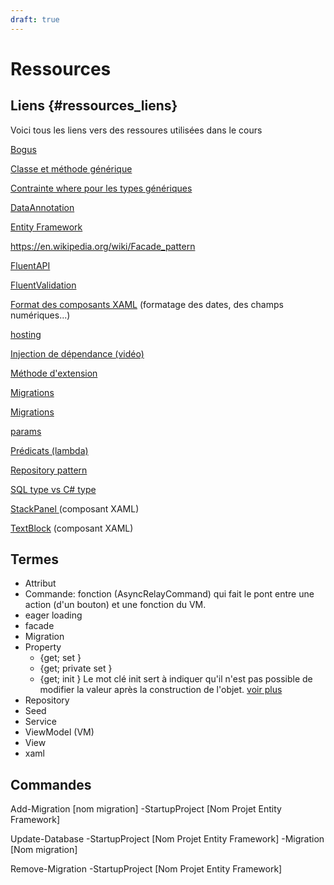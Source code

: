 ```yaml
---
draft: true
---
```


# Ressources

## Liens {#ressources_liens}



Voici tous les liens vers des ressoures utilisées dans le cours

[Bogus](https://stenbrinke.nl/blog/taking-ef-core-data-seeding-to-the-next-level-with-bogus/)

[Classe et méthode générique]( https://learn.microsoft.com/fr-fr/dotnet/csharp/fundamentals/types/generics)

[Contrainte where pour les types génériques](https://learn.microsoft.com/fr-ca/dotnet/csharp/language-reference/keywords/where-generic-type-constraint)

[DataAnnotation](https://www.entityframeworktutorial.net/code-first/dataannotation-in-code-first.aspx)

[Entity Framework](https://www.entityframeworktutorial.net/efcore/entity-framework-core.aspx)

https://en.wikipedia.org/wiki/Facade_pattern

[FluentAPI](https://www.entityframeworktutorial.net/efcore/fluent-api-in-entity-framework-core.aspx)

[FluentValidation](https://docs.fluentvalidation.net/en/latest/)

[Format des composants XAML](https://learn.microsoft.com/fr-ca/dotnet/api/system.string.format?view=net-7.0) (formatage des dates, des champs numériques...)

[hosting](https://learn.microsoft.com/fr-fr/dotnet/core/extensions/generic-host?tabs=appbuilder)

[Injection de dépendance (vidéo)](https://youtu.be/Hhpq7oYcpGE?si=uyluJ3V_JQtpRzX8)

[Méthode d'extension](https://learn.microsoft.com/en-us/dotnet/csharp/programming-guide/classes-and-structs/extension-methods)

[Migrations](https://www.learnentityframeworkcore.com/migrations)

[Migrations](https://learn.microsoft.com/en-us/ef/core/managing-schemas/)

[params](https://learn.microsoft.com/fr-ca/dotnet/csharp/language-reference/keywords/params)

[Prédicats (lambda)](https://learn.microsoft.com/en-us/dotnet/api/system.predicate-1?view=net-8.0)

[Repository pattern](https://www.umlboard.com/design-patterns/repository.html)

[SQL type vs C# type](https://learn.microsoft.com/en-us/sql/relational-databases/clr-integration-database-objects-types-net-framework/mapping-clr-parameter-data?view=sql-server-ver16&viewFallbackFrom=sql-server-2014&redirectedfrom=MSDN)

[StackPanel ](https://learn.microsoft.com/en-us/uwp/api/windows.ui.xaml.controls.stackpanel?view=winrt-22621) (composant XAML)

[TextBlock](https://learn.microsoft.com/en-us/uwp/api/windows.ui.xaml.controls.textblock?view=winrt-22621) (composant XAML)


## Termes

- Attribut
- Commande: fonction (AsyncRelayCommand) qui fait le pont entre une action (d'un bouton) et une fonction du VM.
- eager loading
- facade
- Migration
- Property
	- \{get; set }
	- \{get; private set }
	- \{get; init } Le mot clé init sert à indiquer qu'il n'est pas possible de modifier la valeur après la construction de l'objet. [voir plus](https://learn.microsoft.com/en-us/dotnet/csharp/language-reference/keywords/init)
- Repository
- Seed
- Service
- ViewModel (VM) 
- View
- xaml

## Commandes

Add-Migration [nom migration] -StartupProject [Nom Projet Entity Framework]

Update-Database -StartupProject [Nom Projet Entity Framework] -Migration [Nom migration]

Remove-Migration -StartupProject [Nom Projet Entity Framework]